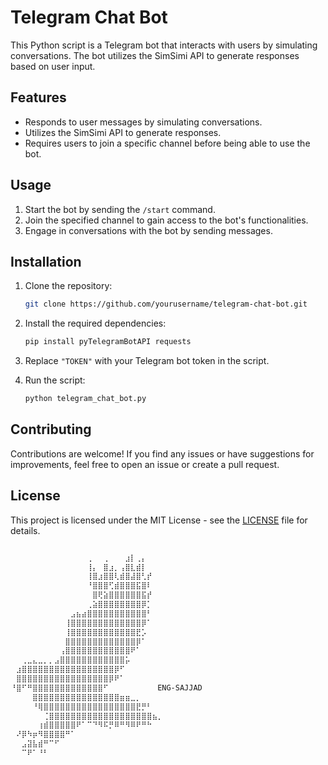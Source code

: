 # Telegram Chat Bot

This Python script is a Telegram bot that interacts with users by simulating conversations. The bot utilizes the SimSimi API to generate responses based on user input.

## Features

- Responds to user messages by simulating conversations.
- Utilizes the SimSimi API to generate responses.
- Requires users to join a specific channel before being able to use the bot.

## Usage

1. Start the bot by sending the `/start` command.
2. Join the specified channel to gain access to the bot's functionalities.
3. Engage in conversations with the bot by sending messages.

## Installation

1. Clone the repository:

   ```bash
   git clone https://github.com/yourusername/telegram-chat-bot.git
   ```

2. Install the required dependencies:

   ```bash
   pip install pyTelegramBotAPI requests
   ```

3. Replace `"TOKEN"` with your Telegram bot token in the script.

4. Run the script:

   ```bash
   python telegram_chat_bot.py
   ```

## Contributing

Contributions are welcome! If you find any issues or have suggestions for improvements, feel free to open an issue or create a pull request.

## License

This project is licensed under the MIT License - see the [LICENSE](LICENSE) file for details.
```
```

```markdown
⠀⠀⠀⠀⠀⠀⠀⠀⠀⠀⠀⠀⠀⠀⢀⠀⠀⢀⠀⠀⠀⣰⡇⢀⡄⠀⠀⠀
⠀⠀⠀⠀⠀⠀⠀⠀⠀⠀⠀⠀⠀⠀⢸⡄⠀⣿⣰⡀⢠⣿⣇⣾⡇⠀⠀⠀
⠀⠀⠀⠀⠀⠀⠀⠀⠀⠀⠀⠀⠀⠀⢸⣿⣰⣿⣿⢇⣾⣿⣼⣿⢃⡞⠀⠀
⠀⠀⠀⠀⠀⠀⠀⠀⠀⠀⠀⠀⠀⠀⠘⣿⣿⣿⢋⣾⣿⣿⣿⣯⣿⠇⠀⠀
⠀⠀⠀⠀⠀⠀⠀⠀⠀⠀⠀⠀⠀⠀⠀⣿⢟⣵⣿⣿⣿⣿⣿⣿⣯⡞⠀⠀
⠀⠀⠀⠀⠀⠀⠀⠀⠀⠀⠀⠀⠀⠀⢀⣵⣿⣿⣿⣿⣿⣿⣿⣿⡿⡁⠀⠀
⠀⠀⠀⠀⠀⠀⠀⠀⠀⠀⠀⣠⣦⣴⣿⣿⣿⣿⣿⣿⣿⣿⣿⣿⣿⠃⠀⠀
⠀⠀⠀⠀⠀⠀⠀⠀⠀⠀⢸⣿⣿⣿⣿⣿⣿⣿⣿⣿⣿⣿⣿⣿⡿⠁⠀⠀
⠀⠀⠀⠀⠀⠀⠀⠀⠀⠀⢸⣿⣿⣿⣿⣿⣿⣿⣿⣿⣿⣿⣿⣟⡡⠀⠀⠀
⠀⠀⠀⠀⠀⠀⠀⠀⠀⠀⣿⣿⣿⣿⣿⣿⣿⣿⣿⣿⣿⣿⣿⡿⠁⠀⠀⠀
⠀⠀⠀⠀⠀⠀⠀⠀⠀⢠⣿⣿⣿⣿⣿⣿⣿⣿⣿⣿⣿⣿⠟⠁⠀⠀⠀⠀
⠀⠀⢀⣀⣄⣀⡀⡀⣠⣿⣿⣿⣿⣿⣿⣿⣿⣿⣿⣿⣿⡥⠀⠀⠀⠀⠀⠀
⠀⣰⣿⣿⣿⣿⣿⣿⣿⣿⣿⣿⣿⣿⣿⣿⣿⣿⣿⡿⠋⠀⠀⠀⠀⠀⠀⠀
⠀⣿⣿⣿⣿⣿⣿⣿⣿⣿⣿⣿⣿⣿⣿⣿⣿⣿⡿⠟⠁⠀⠀⠀⠀⠀⠀⠀
⠘⣿⠋⠛⣿⣿⣿⣿⣿⣿⣿⣿⣿⣿⣿⣿⣿⠋⠀⠀⠀⠀⠀⠀⠀⠀⠀ENG-SAJJAD
⠀⠀⠀⠀⣿⣿⣿⣿⣿⣿⣿⣿⣿⣿⣿⣿⣿⣿⣿⣿⣶⣶⣀⡀⠀⠀⠀⠀
⠀⠀⠀⠀⠘⢿⣿⣿⣿⣿⣿⣿⣿⣿⣿⣿⣿⣿⣿⣿⣿⣿⣿⣟⡛⠃⠀⠀
⠀⠀⠀⠀⠀⠀⢈⣿⣿⣿⣿⣿⣿⣿⣿⣿⣿⣿⣿⣿⣿⣿⣿⣿⣿⣿⣦⡀
⠀⠀⠀⠀⠀⢰⣾⣿⣿⣿⣿⣿⠟⠁⠉⠙⠻⠯⡛⠿⠛⠻⠿⠟⠛⠓⠀⠀
⠀⠜⡿⠳⡶⠻⣿⣿⣿⣿⠛⠁⠀⠀⠀⠀⠀⠀⠀⠀⠀⠀⠀⠀⠀⠀⠀⠀
⠀⠀⣠⣽⣧⣾⠛⠉⠋⠀⠀⠀⠀⠀⠀⠀⠀⠀⠀⠀⠀⠀⠀⠀⠀⠀⠀⠀
⠀⠀⠉⠟⠁⠘⠃
